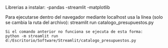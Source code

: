 Librerias a instalar:
    -pandas
    -streamlit
    -matplotlib

Para ejecutarse dentro del navegador mediante localhost usa la línea (solo se cambia la ruta del archivo):
    streamlit run catalogo_presupuestos.py

    Si el comando anterior no funciona se ejecuta de esta forma:
    python -m streamlit run d:/Escritorio/Software/Streamlit/catalogo_presupuestos.py
